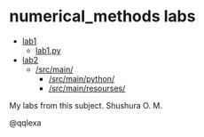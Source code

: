 <h1>numerical_methods labs</h1>
<ul>
  <li>
    <a href=https://github.com/qqlexa/numerical_methods/tree/master/lab1>lab1</a>
    <ul>
      <li>
        <a href=https://github.com/qqlexa/numerical_methods/blob/master/lab1/lab1.py>lab1.py</a>
      </li>
    </ul>
  </li>
  <li>
    <a href=https://github.com/qqlexa/numerical_methods/tree/master/lab2>lab2</a>
    <ul>
        <li>
          <a href=https://github.com/qqlexa/numerical_methods/tree/master/lab2/src/main>/src/main/</a>
          <ul>
            <li>
              <a href=https://github.com/qqlexa/numerical_methods/tree/master/lab2/src/main/python>/src/main/python/</a>
            </li>
            <li>
              <a href=https://github.com/qqlexa/numerical_methods/tree/master/lab2/src/main/resourses>/src/main/resourses/</a>
            </li>
         </ul>
        </li>
     </ul>
  </li>
</ul>


My labs from this subject. Shushura O. M.

@qqlexa
